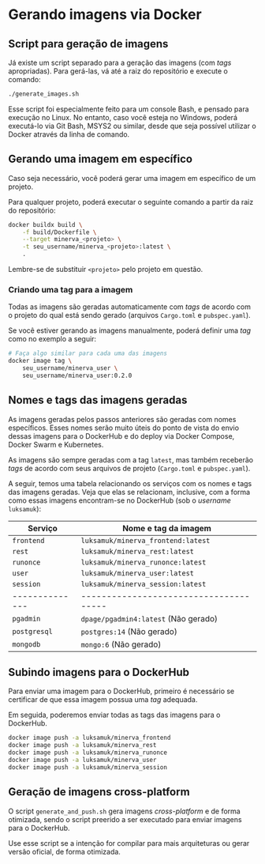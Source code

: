 # Gerando imagens via Docker


## Script para geração de imagens

Já existe um script separado para a geração das imagens (com _tags_
apropriadas). Para gerá-las, vá até a raiz do repositório e execute o comando:

```bash
./generate_images.sh
```

Esse script foi especialmente feito para um console Bash, e pensado para
execução no Linux. No entanto, caso você esteja no Windows, poderá executá-lo
via Git Bash, MSYS2 ou similar, desde que seja possível utilizar o Docker
através da linha de comando.


## Gerando uma imagem em específico

Caso seja necessário, você poderá gerar uma imagem em específico de um projeto.

Para qualquer projeto, poderá executar o seguinte comando a partir
da raiz do repositório:

```bash
docker buildx build \
	-f build/Dockerfile \
	--target minerva_<projeto> \
	-t seu_username/minerva_<projeto>:latest \
	.
```

Lembre-se de substituir `<projeto>` pelo projeto em questão.

### Criando uma tag para a imagem

Todas as imagens são geradas automaticamente com _tags_ de acordo com o projeto
do qual está sendo gerado (arquivos `Cargo.toml` e `pubspec.yaml`).

Se você estiver gerando as imagens manualmente, poderá definir uma _tag_ como
no exemplo a seguir:

```bash
# Faça algo similar para cada uma das imagens
docker image tag \
	seu_username/minerva_user \
	seu_username/minerva_user:0.2.0
```


## Nomes e tags das imagens geradas

As imagens geradas pelos passos anteriores são geradas com nomes
específicos. Esses nomes serão muito úteis do ponto de vista do
envio dessas imagens para o DockerHub e do deploy via Docker
Compose, Docker Swarm e Kubernetes.

As imagens são sempre geradas com a tag `latest`, mas também
receberão _tags_ de acordo com seus arquivos de projeto (`Cargo.toml`
e `pubspec.yaml`).

A seguir, temos uma tabela relacionando os serviços com os nomes e tags
das imagens geradas. Veja que elas se relacionam, inclusive, com a forma
como essas imagens encontram-se no DockerHub (sob o _username_ `luksamuk`):

| Serviço      | Nome e tag da imagem                 |
|--------------|--------------------------------------|
| `frontend`   | `luksamuk/minerva_frontend:latest`   |
| `rest`       | `luksamuk/minerva_rest:latest`       |
| `runonce`    | `luksamuk/minerva_runonce:latest`    |
| `user`       | `luksamuk/minerva_user:latest`       |
| `session`    | `luksamuk/minerva_session:latest`    |
|--------------|--------------------------------------|
| `pgadmin`    | `dpage/pgadmin4:latest` (Não gerado) |
| `postgresql` | `postgres:14` (Não gerado)           |
| `mongodb`    | `mongo:6` (Não gerado)               |



## Subindo imagens para o DockerHub

Para enviar uma imagem para o DockerHub, primeiro é necessário se certificar de
que essa imagem possua uma _tag_ adequada.

Em seguida, poderemos enviar todas as tags das imagens para o DockerHub.

```bash
docker image push -a luksamuk/minerva_frontend
docker image push -a luksamuk/minerva_rest
docker image push -a luksamuk/minerva_runonce
docker image push -a luksamuk/minerva_user
docker image push -a luksamuk/minerva_session
```

## Geração de imagens cross-platform

O script `generate_and_push.sh` gera imagens _cross-platform_ e de forma
otimizada, sendo o script preerido a ser executado para enviar imagens para
o DockerHub.

Use esse script se a intenção for compilar para mais arquiteturas ou gerar
versão oficial, de forma otimizada.

